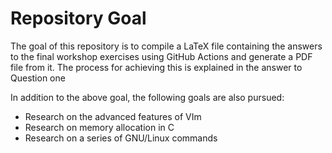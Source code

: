 # Repository Goal

The goal of this repository is to compile a LaTeX file containing the answers to the final workshop exercises using GitHub Actions and generate a PDF file from it. The process for achieving this is explained in the answer to Question one

In addition to the above goal, the following goals are also pursued:
* Research on the advanced features of VIm
* Research on memory allocation in C
* Research on a series of GNU/Linux commands